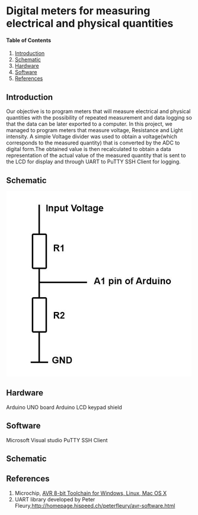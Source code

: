 

# Digital meters for measuring electrical and physical quantities
#### Table of Contents

1. [Introduction](#introduction)
2. [Schematic](#Schematic)
2. [Hardware](#hardware)
3. [Software](#software)
4. [References](#references)


## Introduction

Our objective is to program meters that will measure electrical and physical quantities with the possibility of repeated measurement and data logging so that the data can be later exported to a computer. In this project, we managed to program meters that measure  voltage, Resistance and Light intensity. A simple Voltage divider was used to obtain a voltage(which corresponds to the measured quantity) that is converted by the ADC to digital form.The obtained value is then recalculated to obtain a data representation of the actual value of the measured quantity that is sent  to the LCD for display and through UART to PuTTY SSH Client for logging.

## Schematic

![](https://github.com/EvansLiyambo/Digital-electronics-2/blob/master/projects/project/voltage_divider.jpg)


## Hardware

Arduino UNO board 
Arduino LCD keypad shield



## Software

Microsoft Visual studio
PuTTY SSH Client

## Schematic



## References

1. Microchip, [AVR 8-bit Toolchain for Windows, Linux, Mac OS X](https://www.microchip.com/mplab/avr-support/avr-and-arm-toolchains-c-compilers)
2. UART library developed by Peter Fleury,http://homepage.hispeed.ch/peterfleury/avr-software.html


